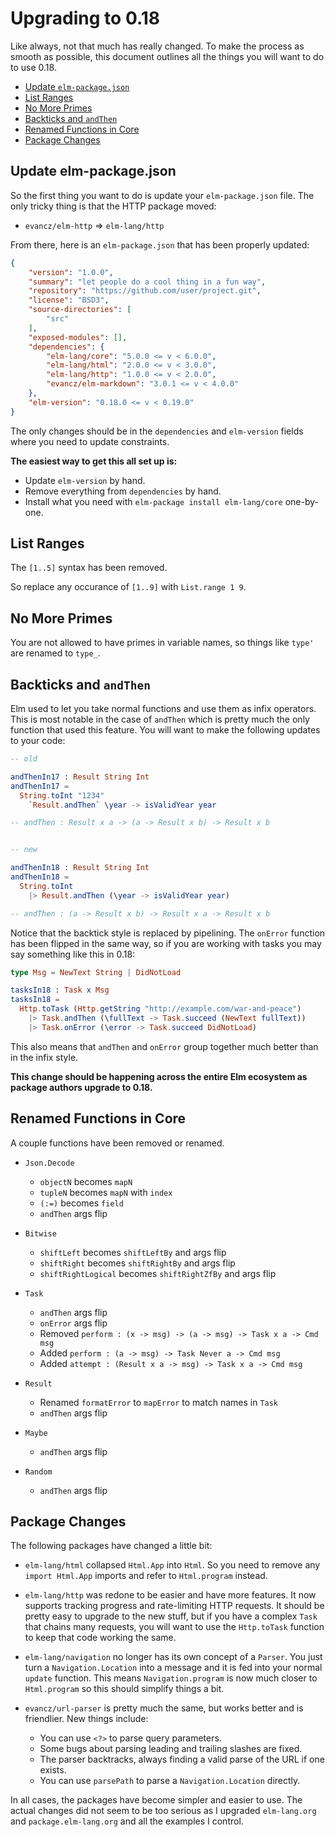 
# Upgrading to 0.18

Like always, not that much has really changed. To make the process as smooth as possible, this document outlines all the things you will want to do to use 0.18.

  - [Update `elm-package.json`](#update-elm-packagejson)
  - [List Ranges](#list-ranges)
  - [No More Primes](#no-more-primes)
  - [Backticks and `andThen`](#backticks-and-andthen)
  - [Renamed Functions in Core](#renamed-functions-in-core)
  - [Package Changes](#package-changes)


## Update elm-package.json

So the first thing you want to do is update your `elm-package.json` file. The only tricky thing is that the HTTP package moved:

  - `evancz/elm-http` => `elm-lang/http`

From there, here is an `elm-package.json` that has been properly updated:

```json
{
    "version": "1.0.0",
    "summary": "let people do a cool thing in a fun way",
    "repository": "https://github.com/user/project.git",
    "license": "BSD3",
    "source-directories": [
        "src"
    ],
    "exposed-modules": [],
    "dependencies": {
        "elm-lang/core": "5.0.0 <= v < 6.0.0",
        "elm-lang/html": "2.0.0 <= v < 3.0.0",
        "elm-lang/http": "1.0.0 <= v < 2.0.0",
        "evancz/elm-markdown": "3.0.1 <= v < 4.0.0"
    },
    "elm-version": "0.18.0 <= v < 0.19.0"
}
```

The only changes should be in the `dependencies` and `elm-version` fields where you need to update constraints.

**The easiest way to get this all set up is:**

  - Update `elm-version` by hand.
  - Remove everything from `dependencies` by hand.
  - Install what you need with `elm-package install elm-lang/core` one-by-one.


## List Ranges

The `[1..5]` syntax has been removed.

So replace any occurance of `[1..9]` with `List.range 1 9`.


## No More Primes

You are not allowed to have primes in variable names, so things like `type'` are renamed to `type_`.


## Backticks and `andThen`

Elm used to let you take normal functions and use them as infix operators. This is most notable in the case of `andThen` which is pretty much the only function that used this feature. You will want to make the following updates to your code:

```elm
-- old

andThenIn17 : Result String Int
andThenIn17 =
  String.toInt "1234"
    `Result.andThen` \year -> isValidYear year

-- andThen : Result x a -> (a -> Result x b) -> Result x b


-- new

andThenIn18 : Result String Int
andThenIn18 =
  String.toInt
    |> Result.andThen (\year -> isValidYear year)

-- andThen : (a -> Result x b) -> Result x a -> Result x b
```

Notice that the backtick style is replaced by pipelining. The `onError` function has been flipped in the same way, so if you are working with tasks you may say something like this in 0.18:

```elm
type Msg = NewText String | DidNotLoad

tasksIn18 : Task x Msg
tasksIn18 =
  Http.toTask (Http.getString "http://example.com/war-and-peace")
    |> Task.andThen (\fullText -> Task.succeed (NewText fullText))
    |> Task.onError (\error -> Task.succeed DidNotLoad)
```

This also means that `andThen` and `onError` group together much better than in the infix style.

**This change should be happening across the entire Elm ecosystem as package authors upgrade to 0.18.**


## Renamed Functions in Core

A couple functions have been removed or renamed.

  - `Json.Decode`
    - `objectN` becomes `mapN`
    - `tupleN` becomes `mapN` with `index`
    - `(:=)` becomes `field`
    - `andThen` args flip

  - `Bitwise`
    - `shiftLeft` becomes `shiftLeftBy` and args flip
    - `shiftRight` becomes `shiftRightBy` and args flip
    - `shiftRightLogical` becomes `shiftRightZfBy` and args flip

  - `Task`
    - `andThen` args flip
    - `onError` args flip
    - Removed `perform : (x -> msg) -> (a -> msg) -> Task x a -> Cmd msg`
    - Added  `perform : (a -> msg) -> Task Never a -> Cmd msg`
    - Added  `attempt : (Result x a -> msg) -> Task x a -> Cmd msg`

  - `Result`
    - Renamed `formatError` to `mapError` to match names in `Task`
    - `andThen` args flip

  - `Maybe`
    - `andThen` args flip

  - `Random`
    - `andThen` args flip


## Package Changes

The following packages have changed a little bit:

  - `elm-lang/html` collapsed `Html.App` into `Html`. So you need to remove any `import Html.App` imports and refer to `Html.program` instead.

  - `elm-lang/http` was redone to be easier and have more features. It now supports tracking progress and rate-limiting HTTP requests. It should be pretty easy to upgrade to the new stuff, but if you have a complex `Task` that chains many requests, you will want to use the `Http.toTask` function to keep that code working the same.

  - `elm-lang/navigation` no longer has its own concept of a `Parser`. You just turn a `Navigation.Location` into a message and it is fed into your normal `update` function. This means `Navigation.program` is now much closer to `Html.program` so this should simplify things a bit.

  - `evancz/url-parser` is pretty much the same, but works better and is friendlier. New things include:
    - You can use `<?>` to parse query parameters.
    - Some bugs about parsing leading and trailing slashes are fixed.
    - The parser backtracks, always finding a valid parse of the URL if one exists.
    - You can use `parsePath` to parse a `Navigation.Location` directly.

In all cases, the packages have become simpler and easier to use. The actual changes did not seem to be too serious as I upgraded `elm-lang.org` and `package.elm-lang.org` and all the examples I control.
